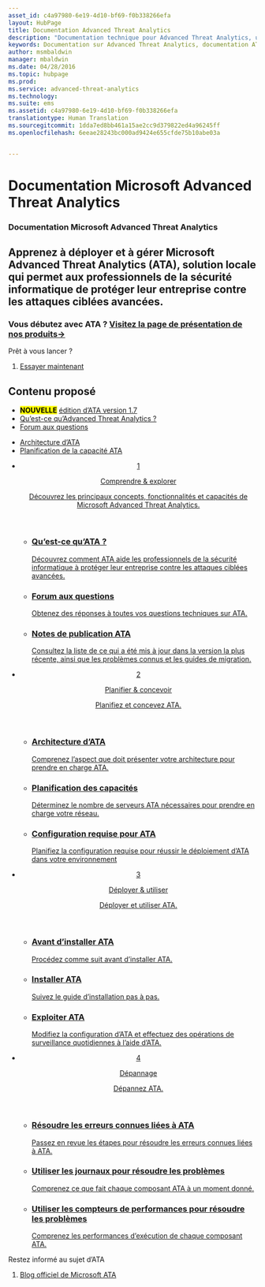 ```yaml
---
asset_id: c4a97980-6e19-4d10-bf69-f0b338266efa
layout: HubPage
title: Documentation Advanced Threat Analytics
description: "Documentation technique pour Advanced Threat Analytics, un service de sécurité Microsoft."
keywords: Documentation sur Advanced Threat Analytics, documentation ATA
author: msmbaldwin
manager: mbaldwin
ms.date: 04/28/2016
ms.topic: hubpage
ms.prod: 
ms.service: advanced-threat-analytics
ms.technology: 
ms.suite: ems
ms.assetid: c4a97980-6e19-4d10-bf69-f0b338266efa
translationtype: Human Translation
ms.sourcegitcommit: 1dda7ed8bb461a15ae2cc9d379822ed4a96245ff
ms.openlocfilehash: 6eeae28243bc000ad9424e655cfde75b10abe03a


---
```

# <a name="microsoft-advanced-threat-analytics-documentation"></a>Documentation Microsoft Advanced Threat Analytics
<article id="main">
    <section id="hero-content">
      <h1>Documentation Microsoft Advanced Threat Analytics</h1>
      <h2>Apprenez à déployer et à gérer Microsoft Advanced Threat Analytics (ATA), solution locale qui permet aux professionnels de la sécurité informatique de protéger leur entreprise contre les attaques ciblées avancées.</h2>
      <h3>Vous débutez avec ATA ? <a href="http://go.microsoft.com/fwlink/?LinkId=816859" target="_blank">Visitez la page de présentation de nos produits&rarr;</a></h3>
    </section>
    <aside class="alert section-border">
      <p>Prêt à vous lancer ?</p>
      <ol class="action-list">
        <li><a href="https://www.microsoft.com/evalcenter/evaluate-microsoft-advanced-threat-analytics" target="_blank" class="button-bordered button-translucent">Essayer maintenant</a></li>
      </ol>
    </aside>
    <section id="featured" class="container">
      <h2 class="section-heading"><span class="icon icon-warning"></span> Contenu proposé</h2>
      <div class="features row">
        <ul class="column column-half">
          <li><mark><b>NOUVELLE</b></mark> <a href="/advanced-threat-analytics/understand-explore/whats-new-version-1.7">édition d’ATA version 1.7</a></li>
          <li><a href="/advanced-threat-analytics/understand-explore/what-is-ata">Qu’est-ce qu’Advanced Threat Analytics ?</a></li>
          <li><a href="/advanced-threat-analytics/understand-explore/ata-technical-faq">Forum aux questions</a></li>
        </ul>
        <ul class="column column-half">
          <li><a href="/advanced-threat-analytics/plan-design/ata-architecture">Architecture d’ATA</a></li>
          <li><a href="/advanced-threat-analytics/plan-design/ata-capacity-planning">Planification de la capacité ATA</a></li>        </ul>
      </div>
    </section>
    <div id="journeys">
      <section class="container">
        <ul class="journeys-list">
          <li class="journey-step">
            <header class="journey-step-header row">
              <a href="/advanced-threat-analytics/understand-explore/what-is-ata">
                <div class="title column-third">
                  <span class="step-number">1</span>
                  <p>Comprendre &amp; explorer</p>
                </div>
                <p class="description column-two-thirds">Découvrez les principaux concepts, fonctionnalités et capacités de Microsoft Advanced Threat Analytics.
                </p>
              </a>
            </header>
            <section class="journey-step-elements content">
              <ul class="row">
                <li class="column-third">
                  <a href="/advanced-threat-analytics/understand-explore/what-is-ata">
                    <h3>Qu’est-ce qu’ATA ?</h3>
                    <p>Découvrez comment ATA aide les professionnels de la sécurité informatique à protéger leur entreprise contre les attaques ciblées avancées.</p>
                  </a>
                </li>
                <li class="column-third">
                  <a href="/advanced-threat-analytics/understand-explore/ata-technical-faq">
                    <h3>Forum aux questions</h3>
                    <p>Obtenez des réponses à toutes vos questions techniques sur ATA.</p>
                  </a>
                </li>
                <li class="column-third">
                  <a href="/advanced-threat-analytics/understand-explore/ata-release-notes">
                    <h3>Notes de publication ATA</h3>
                    <p>Consultez la liste de ce qui a été mis à jour dans la version la plus récente, ainsi que les problèmes connus et les guides de migration.</p>
                  </a>
                </li>
              </ul>
            </section>
          </li>
          <li class="journey-step">
            <header class="journey-step-header row">
              <a href="/advanced-threat-analytics/plan-design/ata-architecture">
                <div class="title column-third">
                  <span class="step-number">2</span>
                  <p>Planifier &amp; concevoir</p>
                </div>
                <p class="description column-two-thirds">Planifiez et concevez ATA.
                </p>
              </a>
            </header>
            <section class="journey-step-elements content">
              <ul class="row">
                <li class="column-third">
                  <a href="/advanced-threat-analytics/plan-design/ata-architecture">
                    <h3>Architecture d’ATA</h3>
                    <p>Comprenez l’aspect que doit présenter votre architecture pour prendre en charge ATA.</p>
                  </a>
                </li>
                <li class="column-third">
                  <a href="/advanced-threat-analytics/plan-design/ata-capacity-planning">
                    <h3>Planification des capacités</h3>
                    <p>Déterminez le nombre de serveurs ATA nécessaires pour prendre en charge votre réseau.</p>
                  </a>
                </li>
                <li class="column-third">
                  <a href="/advanced-threat-analytics/plan-design/ata-prerequisites">
                    <h3>Configuration requise pour ATA</h3>
                    <p>Planifiez la configuration requise pour réussir le déploiement d’ATA dans votre environnement</p>
                  </a>
                </li>
              </ul>
            </section>
          </li>
          <li class="journey-step">
            <header class="journey-step-header row">
              <a href="/advanced-threat-analytics/deploy-use/preinstall-ata">
                <div class="title column-third">
                  <span class="step-number">3</span>
                  <p>Déployer &amp; utiliser</p>
                </div>
                <p class="description column-two-thirds">Déployer et utiliser ATA.
                </p>
              </a>
            </header>
            <section class="journey-step-elements content">
              <ul class="row">
                <li class="column-third">
                  <a href="/advanced-threat-analytics/deploy-use/preinstall-ata">
                    <h3>Avant d’installer ATA</h3>
                    <p>Procédez comme suit avant d’installer ATA.</p>
                  </a>
                </li>
                <li class="column-third">
                  <a href="/advanced-threat-analytics/deploy-use/install-ata-step1">
                    <h3>Installer ATA</h3>
                    <p>Suivez le guide d’installation pas à pas.</p>
                  </a>
                </li>
                <li class="column-third">
                  <a href="/advanced-threat-analytics/deploy-use/operate-ata">
                    <h3>Exploiter ATA</h3>
                    <p>Modifiez la configuration d’ATA et effectuez des opérations de surveillance quotidiennes à l’aide d’ATA.</p>
                  </a>
                </li>
            </section>
          </li>
          <li class="journey-step">
            <header class="journey-step-header row">
              <a href="/advanced-threat-analytics/troubleshoot/troubleshooting-ata-known-errors">
                <div class="title column-third">
                  <span class="step-number">4</span>
                  <p>Dépannage</p>
                </div>
                <p class="description column-two-thirds">Dépannez ATA.
                </p>
              </a>
            </header>
            <section class="journey-step-elements content">
              <ul class="row">
                <li class="column-third">
                  <a href="/advanced-threat-analytics/troubleshoot/troubleshooting-ata-known-errors">
                    <h3>Résoudre les erreurs connues liées à ATA</h3>
                    <p>Passez en revue les étapes pour résoudre les erreurs connues liées à ATA.</p>
                  </a>
                </li>
                <li class="column-third">
                  <a href="/advanced-threat-analytics/troubleshoot/troubleshooting-ata-using-logs">
                    <h3>Utiliser les journaux pour résoudre les problèmes</h3>
                    <p>Comprenez ce que fait chaque composant ATA à un moment donné.</p>
                  </a>
                </li>
                <li class="column-third">
                  <a href="/advanced-threat-analytics/troubleshoot/troubleshooting-ata-using-perf-counters">
                    <h3>Utiliser les compteurs de performances pour résoudre les problèmes</h3>
                    <p>Comprenez les performances d’exécution de chaque composant ATA.</p>
                  </a>
                </li>
              </ul>
            </section>
          </li>
        </ul>
      </section>
    </div>
    <aside class="alert alert-social">
      <p>Restez informé au sujet d’ATA</p>
      <ol class="action-list">
        <li><a href="http://blogs.technet.com/b/ata/" target="_blank" class="button-bordered button-translucent">Blog officiel de Microsoft ATA</a></li>
      </ol>
    </aside>
</article>



<!--HONumber=Dec16_HO1-->


